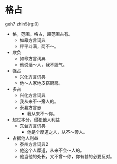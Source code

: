 # 格占
geh7 zhin5(rg:0)
+ 格，范围。格占，超范围占有。
  * 如皋方言词典
  - 秤平斗满，两不～。
+ 欺负
  * 如皋方言词典
  - 他说话～人，我不服气。
+ 强占
  * 兴化方言词典
  - 他～人家地皮搭厨房。
+ 多占
  * 兴化方言词典
  - 我从来不～旁人的。
  * 泰县方言志
    - 我从来不～你。
+ 超过本分，侵犯他人利益
  * 东台方言词典
    - 他是个厚道之人，从不～旁人。
+ 占据他人利益
  * 泰州方言词典2
  - 他这个人厚道，从来不会～人的。
  - 他当他的处长，又不曾～你，你有甚的必要反对。
